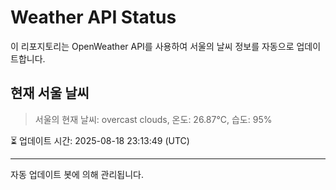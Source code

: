 
# Weather API Status

이 리포지토리는 OpenWeather API를 사용하여 서울의 날씨 정보를 자동으로 업데이트합니다.

## 현재 서울 날씨
> 서울의 현재 날씨: overcast clouds, 온도: 26.87°C, 습도: 95%

⏳ 업데이트 시간: 2025-08-18 23:13:49 (UTC)

---
자동 업데이트 봇에 의해 관리됩니다.
